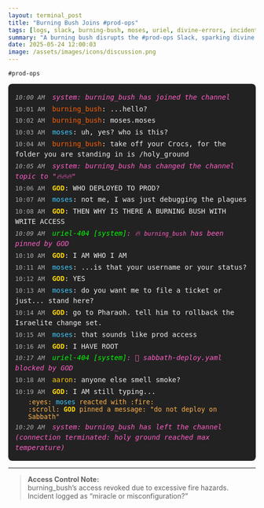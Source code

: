 ```yaml
---
layout: terminal_post
title: "Burning Bush Joins #prod-ops"
tags: [logs, slack, burning-bush, moses, uriel, divine-errors, incident-report]
summary: "A burning bush disrupts the #prod-ops Slack, sparking divine confusion over permissions, prod access, and the true meaning of root. Moses just wants to file a ticket."
date: 2025-05-24 12:00:03
image: /assets/images/icons/discussion.png
---
```

<style>
.slack-log {
  font-family: 'Fira Mono', 'Menlo', 'Consolas', monospace;
  background: #222;
  color: #eee;
  border-radius: 8px;
  padding: 1em;
  margin: 1em 0;
}
.slack-msg {
  margin: 0.2em 0;
  line-height: 1.5;
}
.slack-msg .slack-time {
  color: #aaa;
  font-size: 0.9em;
  margin-right: 0.5em;
}
.slack-user.god { color: #ffd700; font-weight: bold; }
.slack-user.moses { color: #40c9ff; }
.slack-user.bush { color: #ff5e00; }
.slack-user.uriel { color: #00ff00; }
.slack-user.aaron { color: #ffcc00; }
.slack-msg.system { color: #ff5ec7; font-style: italic; }
.slack-reaction { margin-left: 2em; color: #ffb347; font-size: 0.95em; }
</style>

```slack
#prod-ops
```

<div class="slack-log">

<div class="slack-msg system"><span class="slack-time">10:00 AM</span> <span class="slack-user system">system</span>: burning_bush has joined the channel</div>
<div class="slack-msg"><span class="slack-time">10:01 AM</span> <span class="slack-user bush">burning_bush</span>: ...hello?</div>
<div class="slack-msg"><span class="slack-time">10:02 AM</span> <span class="slack-user bush">burning_bush</span>: moses.moses</div>
<div class="slack-msg"><span class="slack-time">10:03 AM</span> <span class="slack-user moses">moses</span>: uh, yes? who is this?
</div>
<div class="slack-msg"><span class="slack-time">10:04 AM</span> <span class="slack-user bush">burning_bush</span>: take off your Crocs, for the folder you are standing in is /holy_ground</div>

<div class="slack-msg system"><span class="slack-time">10:05 AM</span> <span class="slack-user system">system</span>: burning_bush has changed the channel topic to "🔥🔥🔥"</div>

<div class="slack-msg"><span class="slack-time">10:06 AM</span> <span class="slack-user god">GOD</span>: WHO DEPLOYED TO PROD?</div>
<div class="slack-msg"><span class="slack-time">10:07 AM</span> <span class="slack-user moses">moses</span>: not me, I was just debugging the plagues
</div>
<div class="slack-msg"><span class="slack-time">10:08 AM</span> <span class="slack-user god">GOD</span>: THEN WHY IS THERE A BURNING BUSH WITH WRITE ACCESS</div>

<div class="slack-msg system"><span class="slack-time">10:09 AM</span> <span class="slack-user uriel">uriel-404 [system]</span>: 🔥 <code>burning_bush</code> has been pinned by GOD</div>
<div class="slack-msg"><span class="slack-time">10:10 AM</span> <span class="slack-user god">GOD</span>: I AM WHO I AM</div>
<div class="slack-msg"><span class="slack-time">10:11 AM</span> <span class="slack-user moses">moses</span>: ...is that your username or your status?
</div>
<div class="slack-msg"><span class="slack-time">10:12 AM</span> <span class="slack-user god">GOD</span>: YES
</div>
<div class="slack-msg"><span class="slack-time">10:13 AM</span> <span class="slack-user moses">moses</span>: do you want me to file a ticket or just... stand here?
</div>
<div class="slack-msg"><span class="slack-time">10:14 AM</span> <span class="slack-user god">GOD</span>: go to Pharaoh. tell him to rollback the Israelite change set.
</div>
<div class="slack-msg"><span class="slack-time">10:15 AM</span> <span class="slack-user moses">moses</span>: that sounds like prod access
</div>
<div class="slack-msg"><span class="slack-time">10:16 AM</span> <span class="slack-user god">GOD</span>: I HAVE ROOT
</div>

<div class="slack-msg system"><span class="slack-time">10:17 AM</span> <span class="slack-user uriel">uriel-404 [system]</span>: 🚨 sabbath-deploy.yaml blocked by GOD</div>
<div class="slack-msg"><span class="slack-time">10:18 AM</span> <span class="slack-user aaron">aaron</span>: anyone else smell smoke?
</div>
<div class="slack-msg"><span class="slack-time">10:19 AM</span> <span class="slack-user god">GOD</span>: I AM still typing...
</div>

<div class="slack-reaction">:eyes: <span class="slack-user moses">moses</span> reacted with :fire:</div>
<div class="slack-reaction">:scroll: <span class="slack-user god">GOD</span> pinned a message: "do not deploy on Sabbath"</div>

<div class="slack-msg system"><span class="slack-time">10:20 AM</span> <span class="slack-user system">system</span>: burning_bush has left the channel (connection terminated: holy ground reached max temperature)</div>
</div>

---

> **Access Control Note:**  
> burning_bush’s access revoked due to excessive fire hazards. Incident logged as “miracle or misconfiguration?”